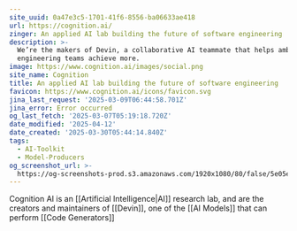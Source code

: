 ```yaml
---
site_uuid: 0a47e3c5-1701-41f6-8556-ba06633ae418
url: https://cognition.ai/
zinger: An applied AI lab building the future of software engineering
description: >-
  We’re the makers of Devin, a collaborative AI teammate that helps ambitious
  engineering teams achieve more.
image: https://www.cognition.ai/images/social.png
site_name: Cognition
title: An applied AI lab building the future of software engineering
favicon: https://www.cognition.ai/icons/favicon.svg
jina_last_request: '2025-03-09T06:44:58.701Z'
jina_error: Error occurred
og_last_fetch: '2025-03-07T05:19:18.720Z'
date_modified: '2025-04-12'
date_created: '2025-03-30T05:44:14.840Z'
tags:
  - AI-Toolkit
  - Model-Producers
og_screenshot_url: >-
  https://og-screenshots-prod.s3.amazonaws.com/1920x1080/80/false/5e05e5035378609e6561af88712d58c3320bae57abff6db126da26a0f4c935bb.jpeg
---
```





























Cognition AI is an [[Artificial Intelligence|AI]] research lab, and are the creators and maintainers of [[Devin]], one of the [[AI Models]] that can perform [[Code Generators]]
